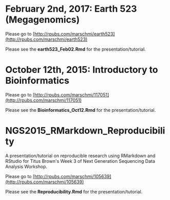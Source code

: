 # February 2nd, 2017: Earth 523 (Megagenomics)

Please go to [http://rpubs.com/marschmi/earth523](http://rpubs.com/marschmi/earth523)

Please see the **earth523_Feb02.Rmd** for the presentation/tutorial.


# October 12th, 2015: Introductory to Bioinformatics 

Please go to [http://rpubs.com/marschmi/117051](http://rpubs.com/marschmi/117051)

Please see the **Bioinformatics_Oct12.Rmd** for the presentation/tutorial.



# NGS2015_RMarkdown_Reproducibility

A presentation/tutorial on reproducible research using RMarkdown and RStudio for Titus Brown's Week 3 of Next Generation Sequencing Data Analysis Workshop.  

Please go to [http://rpubs.com/marschmi/105639](http://rpubs.com/marschmi/105639)


Please see the **Reproducibility.Rmd** for the presentation/tutorial.


